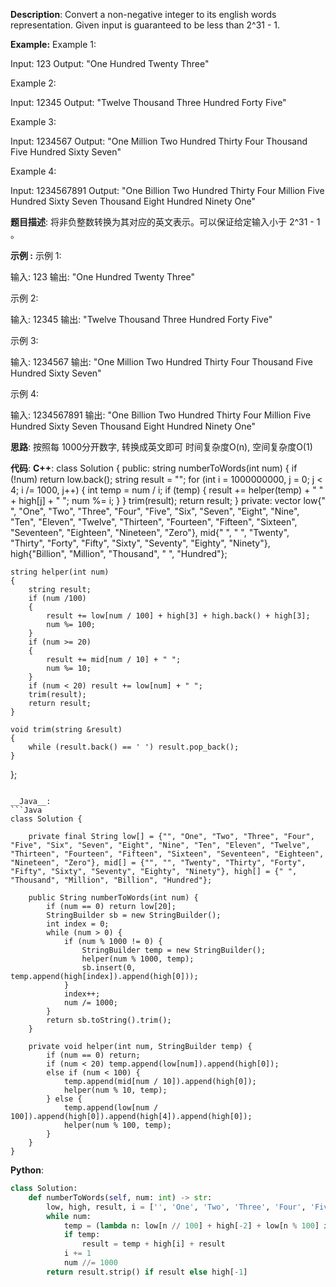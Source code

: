 __Description__:
Convert a non-negative integer to its english words representation. Given input is guaranteed to be less than 2^31 - 1.

__Example:__
Example 1:

Input: 123
Output: "One Hundred Twenty Three"

Example 2:

Input: 12345
Output: "Twelve Thousand Three Hundred Forty Five"

Example 3:

Input: 1234567
Output: "One Million Two Hundred Thirty Four Thousand Five Hundred Sixty Seven"

Example 4:

Input: 1234567891
Output: "One Billion Two Hundred Thirty Four Million Five Hundred Sixty Seven Thousand Eight Hundred Ninety One"

__题目描述__:
将非负整数转换为其对应的英文表示。可以保证给定输入小于 2^31 - 1 。

__示例 :__
示例 1:

输入: 123
输出: "One Hundred Twenty Three"

示例 2:

输入: 12345
输出: "Twelve Thousand Three Hundred Forty Five"

示例 3:

输入: 1234567
输出: "One Million Two Hundred Thirty Four Thousand Five Hundred Sixty Seven"

示例 4:

输入: 1234567891
输出: "One Billion Two Hundred Thirty Four Million Five Hundred Sixty Seven Thousand Eight Hundred Ninety One"

__思路__:
按照每 1000分开数字, 转换成英文即可
时间复杂度O(n), 空间复杂度O(1)

__代码__:
__C++__:
class Solution 
{
public:
    string numberToWords(int num) 
    {
        if (!num) return low.back();
        string result = "";
        for (int i = 1000000000, j = 0; j < 4; i /= 1000, j++)
        {
            int temp = num / i;
            if (temp)
            {
                result += helper(temp) + " " + high[j] + " ";
                num %= i;
            }
        }
        trim(result);
        return result;
    }
private:
    vector<string> low{" ", "One", "Two", "Three", "Four", "Five", "Six", "Seven", "Eight", "Nine", "Ten", "Eleven", "Twelve", "Thirteen", "Fourteen", "Fifteen", "Sixteen", "Seventeen", "Eighteen", "Nineteen", "Zero"}, mid{" ", " ", "Twenty", "Thirty", "Forty", "Fifty", "Sixty", "Seventy", "Eighty", "Ninety"}, high{"Billion", "Million", "Thousand", " ", "Hundred"};
    
    string helper(int num)
    {
        string result;
        if (num /100)
        {
            result += low[num / 100] + high[3] + high.back() + high[3];
            num %= 100;
        }
        if (num >= 20)
        {
            result += mid[num / 10] + " ";
            num %= 10;
        }
        if (num < 20) result += low[num] + " ";
        trim(result);
        return result;
    }
    
    void trim(string &result)
    {
        while (result.back() == ' ') result.pop_back();
    }
};
```

__Java__:
```Java
class Solution {
    
    private final String low[] = {"", "One", "Two", "Three", "Four", "Five", "Six", "Seven", "Eight", "Nine", "Ten", "Eleven", "Twelve", "Thirteen", "Fourteen", "Fifteen", "Sixteen", "Seventeen", "Eighteen", "Nineteen", "Zero"}, mid[] = {"", "", "Twenty", "Thirty", "Forty", "Fifty", "Sixty", "Seventy", "Eighty", "Ninety"}, high[] = {" ", "Thousand", "Million", "Billion", "Hundred"};
    
    public String numberToWords(int num) {
        if (num == 0) return low[20];
        StringBuilder sb = new StringBuilder();
        int index = 0;
        while (num > 0) {
            if (num % 1000 != 0) {
                StringBuilder temp = new StringBuilder();
                helper(num % 1000, temp);
                sb.insert(0, temp.append(high[index]).append(high[0]));
            }
            index++;
            num /= 1000;
        }
        return sb.toString().trim();
    }

    private void helper(int num, StringBuilder temp) {
        if (num == 0) return;
        if (num < 20) temp.append(low[num]).append(high[0]);
        else if (num < 100) {
            temp.append(mid[num / 10]).append(high[0]);
            helper(num % 10, temp);
        } else {
            temp.append(low[num / 100]).append(high[0]).append(high[4]).append(high[0]);
            helper(num % 100, temp);
        }
    }
}
```

__Python__:
```Python
class Solution:
    def numberToWords(self, num: int) -> str:
        low, high, result, i = ['', 'One', 'Two', 'Three', 'Four', 'Five', 'Six', 'Seven', 'Eight', 'Nine', 'Ten','Eleven', 'Twelve', 'Thirteen', 'Fourteen', 'Fifteen', 'Sixteen', 'Seventeen','Eighteen', 'Nineteen', 'Twenty', 'Twenty One', 'Twenty Two', 'Twenty Three','Twenty Four', 'Twenty Five', 'Twenty Six', 'Twenty Seven', 'Twenty Eight','Twenty Nine', 'Thirty', 'Thirty One', 'Thirty Two', 'Thirty Three','Thirty Four', 'Thirty Five', 'Thirty Six', 'Thirty Seven', 'Thirty Eight','Thirty Nine', 'Forty', 'Forty One', 'Forty Two', 'Forty Three', 'Forty Four','Forty Five', 'Forty Six', 'Forty Seven', 'Forty Eight', 'Forty Nine', 'Fifty','Fifty One', 'Fifty Two', 'Fifty Three', 'Fifty Four', 'Fifty Five','Fifty Six', 'Fifty Seven', 'Fifty Eight', 'Fifty Nine', 'Sixty','Sixty One', 'Sixty Two', 'Sixty Three', 'Sixty Four', 'Sixty Five','Sixty Six', 'Sixty Seven', 'Sixty Eight', 'Sixty Nine', 'Seventy','Seventy One', 'Seventy Two', 'Seventy Three', 'Seventy Four','Seventy Five', 'Seventy Six', 'Seventy Seven', 'Seventy Eight','Seventy Nine', 'Eighty', 'Eighty One', 'Eighty Two', 'Eighty Three','Eighty Four', 'Eighty Five', 'Eighty Six', 'Eighty Seven', 'Eighty Eight','Eighty Nine', 'Ninety', 'Ninety One', 'Ninety Two', 'Ninety Three', 'Ninety Four','Ninety Five', 'Ninety Six', 'Ninety Seven', 'Ninety Eight', 'Ninety Nine', ], ['', ' Thousand ', ' Million ', ' Billion ', ' Hundred ', 'Zero'], '', 0
        while num:
            temp = (lambda n: low[n // 100] + high[-2] + low[n % 100] if n > 99 else low[n])(num % 1000).strip()
            if temp:
                result = temp + high[i] + result
            i += 1
            num //= 1000
        return result.strip() if result else high[-1]
```